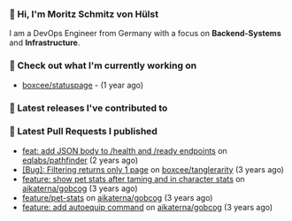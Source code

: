 ### 👋 Hi, I'm Moritz Schmitz von Hülst

I am a DevOps Engineer from Germany with a focus on **Backend-Systems** and **Infrastructure**.

### 👷 Check out what I'm currently working on


- [boxcee/statuspage](https://github.com/boxcee/statuspage) -  (1 year ago)

### 🔭 Latest releases I've contributed to



### 🔨 Latest Pull Requests I published


- [feat: add JSON body to /health and /ready endpoints](https://github.com/eqlabs/pathfinder/pull/1032) on [eqlabs/pathfinder](https://github.com/eqlabs/pathfinder) (2 years ago)
- [[Bug]: Filtering returns only 1 page](https://github.com/boxcee/tanglerarity/pull/2) on [boxcee/tanglerarity](https://github.com/boxcee/tanglerarity) (3 years ago)
- [feature: show pet stats after taming and in character stats](https://github.com/aikaterna/gobcog/pull/381) on [aikaterna/gobcog](https://github.com/aikaterna/gobcog) (3 years ago)
- [feature/pet-stats](https://github.com/aikaterna/gobcog/pull/380) on [aikaterna/gobcog](https://github.com/aikaterna/gobcog) (3 years ago)
- [feature: add autoequip command](https://github.com/aikaterna/gobcog/pull/379) on [aikaterna/gobcog](https://github.com/aikaterna/gobcog) (3 years ago)
